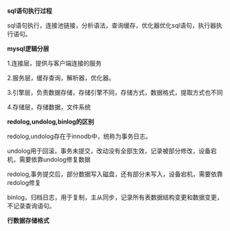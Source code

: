 **sql语句执行过程**

sql语句执行，连接池链接，分析语法，查询缓存，优化器优化sql语句，执行器执行语句。



**mysql逻辑分层**

1.连接层，提供与客户端连接的服务

2.服务层，缓存查询，解析器，优化器。

3.引擎层，负责数据存储，存储引擎不同，存储方式，数据格式，提取方式也不同

4.存储层，存储数据，文件系统



**redolog,undolog,binlog的区别**

redolog,undolog存在于innodb中，统称为事务日志。

undolog用于回滚，事务未提交，改动没有全部生效，记录被部分修改，设备宕机，需要依靠undolog修复数据

redolog,事务提交后，部分数据写入磁盘，还有部分未写入，设备宕机，需要依靠redolog修复

binlog，归档日志，用于复制，主从同步，记录所有表数据结构变更和数据变更，不记录查询语句。



**行数据存储格式**

